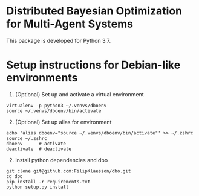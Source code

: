 # Distributed Bayesian Optimization for Multi-Agent Systems

This package is developed for Python 3.7.

# Setup instructions for Debian-like environments

1. (Optional) Set up and activate a virtual environment
```
virtualenv -p python3 ~/.venvs/dboenv
source ~/.venvs/dboenv/bin/activate
```

2. (Optional) Set up alias for environment
```
echo 'alias dboenv="source ~/.venvs/dboenv/bin/activate"' >> ~/.zshrc
source ~/.zshrc  
dboenv      # activate
deactivate  # deactivate
```

2. Install python dependencies and dbo
```
git clone git@github.com:FilipKlaesson/dbo.git
cd dbo
pip install -r requirements.txt
python setup.py install
```
